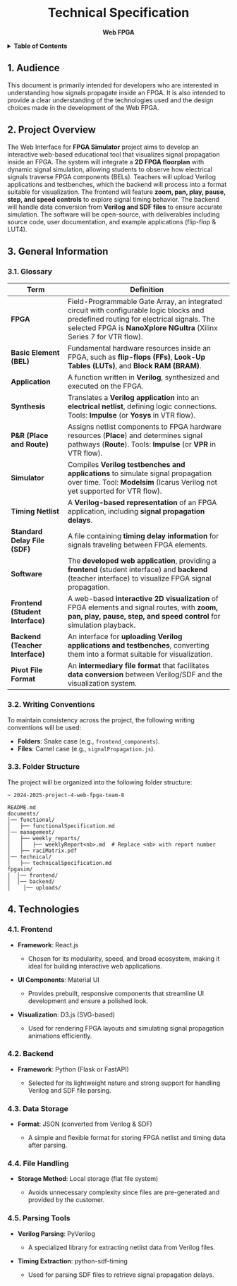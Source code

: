 <br />
<div align="center">
  <h1 align="center">Technical Specification</h1>
  <p align="center">
    <strong>Web FPGA</strong>
    <br />
  
  </p>
</div>

<details>
<summary><b>Table of Contents</b></summary>

- [1. Audience](#1-audience)
- [2. Project Overview](#2-project-overview)
- [3. General Information](#3-general-information)
  - [3.1. Glossary](#31-glossary)
  - [3.2. Writing Conventions](#32-writing-conventions)
  - [3.3. Folder Structure](#33-folder-structure)
- [4. Technologies](#4-technologies)
  - [4.1. Frontend](#41-frontend)
  - [4.2. Backend](#42-backend)
  - [4.3. Data Storage](#43-data-storage)
  - [4.4. File Handling](#44-file-handling)
  - [4.5. Parsing Tools](#45-parsing-tools)

</details>

## 1. Audience

This document is primarily intended for developers who are interested in understanding how signals propagate inside an FPGA. It is also intended to provide a clear understanding of the technologies used and the design choices made in the development of the Web FPGA.

## 2. Project Overview
   
   The Web Interface for **FPGA Simulator** project aims to develop an interactive web-based educational tool that visualizes signal propagation inside an FPGA. The system will integrate a **2D FPGA floorplan** with dynamic signal simulation, allowing students to observe how electrical signals traverse FPGA components (BELs). Teachers will upload Verilog applications and testbenches, which the backend will process into a format suitable for visualization. The frontend will feature **zoom, pan, play, pause, step, and speed controls** to explore signal timing behavior. The backend will handle data conversion from **Verilog and SDF files** to ensure accurate simulation. The software will be open-source, with deliverables including source code, user documentation, and example applications (flip-flop & LUT4).

   ## 3. General Information

### 3.1. Glossary

   | **Term**              | **Definition** |
|-----------------------|---------------|
| **FPGA**             | Field-Programmable Gate Array, an integrated circuit with configurable logic blocks and predefined routing for electrical signals. The selected FPGA is **NanoXplore NGultra** (Xilinx Series 7 for VTR flow). |
| **Basic Element (BEL)** | Fundamental hardware resources inside an FPGA, such as **flip-flops (FFs)**, **Look-Up Tables (LUTs)**, and **Block RAM (BRAM)**. |
| **Application**       | A function written in **Verilog**, synthesized and executed on the FPGA. |
| **Synthesis**        | Translates a **Verilog application** into an **electrical netlist**, defining logic connections. Tools: **Impulse** (or **Yosys** in VTR flow). |
| **P&R (Place and Route)** | Assigns netlist components to FPGA hardware resources (**Place**) and determines signal pathways (**Route**). Tools: **Impulse** (or **VPR** in VTR flow). |
| **Simulator**        | Compiles **Verilog testbenches and applications** to simulate signal propagation over time. Tool: **Modelsim** (Icarus Verilog not yet supported for VTR flow). |
| **Timing Netlist**   | A **Verilog-based representation** of an FPGA application, including **signal propagation delays**. |
| **Standard Delay File (SDF)** | A file containing **timing delay information** for signals traveling between FPGA elements. |
| **Software**         | The **developed web application**, providing a **frontend** (student interface) and **backend** (teacher interface) to visualize FPGA signal propagation. |
| **Frontend (Student Interface)** | A web-based **interactive 2D visualization** of FPGA elements and signal routes, with **zoom, pan, play, pause, step, and speed control** for simulation playback. |
| **Backend (Teacher Interface)** | An interface for **uploading Verilog applications and testbenches**, converting them into a format suitable for visualization. |
| **Pivot File Format** | An **intermediary file format** that facilitates **data conversion** between Verilog/SDF and the visualization system. |

### 3.2. Writing Conventions

To maintain consistency across the project, the following writing conventions will be used:

- **Folders**: Snake case (e.g., `frontend_components`).
- **Files**: Camel case (e.g., `signalPropagation.js`).
  

### 3.3. Folder Structure

The project will be organized into the following folder structure:

```
~ 2024-2025-project-4-web-fpga-team-8

README.md
documents/
│── functional/
│   ├── functionalSpecification.md
│── management/
│   ├── weekly_reports/
│   │   ├── weeklyReport<nb>.md  # Replace <nb> with report number
│   ├── raciMatrix.pdf
│── technical/
│   ├── technicalSpecification.md
fpgasim/
│  │── frontend/
│  │── backend/
│    │── uploads/

```

## 4. Technologies

### 4.1. Frontend

- **Framework**: React.js

  - Chosen for its modularity, speed, and broad ecosystem, making it ideal for building interactive web applications.

- **UI Components**: Material UI

    - Provides prebuilt, responsive components that streamline UI development and ensure a polished look.

- **Visualization**: D3.js (SVG-based)

    - Used for rendering FPGA layouts and simulating signal propagation animations efficiently.

### 4.2. Backend

- **Framework**: Python (Flask or FastAPI)

    - Selected for its lightweight nature and strong support for handling Verilog and SDF file parsing.

### 4.3. Data Storage

- **Format**: JSON (converted from Verilog & SDF)

  - A simple and flexible format for storing FPGA netlist and timing data after parsing.


### 4.4. File Handling

- **Storage Method**: Local storage (flat file system)

    - Avoids unnecessary complexity since files are pre-generated and provided by the customer.

### 4.5. Parsing Tools

- **Verilog Parsing**: PyVerilog


    - A specialized library for extracting netlist data from Verilog files.

- **Timing Extraction**: python-sdf-timing

    - Used for parsing SDF files to retrieve signal propagation delays.


